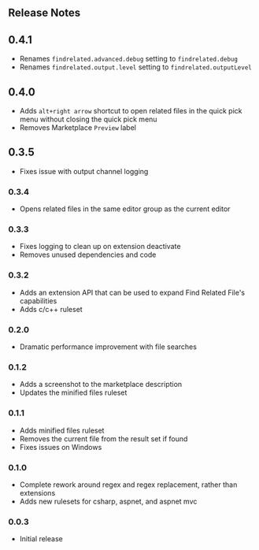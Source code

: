 ## Release Notes

## 0.4.1
- Renames `findrelated.advanced.debug` setting to `findrelated.debug`
- Renames `findrelated.output.level` setting to `findrelated.outputLevel`

## 0.4.0
- Adds `alt+right arrow` shortcut to open related files in the quick pick menu without closing the quick pick menu
- Removes Marketplace `Preview` label

## 0.3.5
- Fixes issue with output channel logging

### 0.3.4
- Opens related files in the same editor group as the current editor

### 0.3.3
- Fixes logging to clean up on extension deactivate
- Removes unused dependencies and code

### 0.3.2
- Adds an extension API that can be used to expand Find Related File's capabilities
- Adds c/c++ ruleset

### 0.2.0
- Dramatic performance improvement with file searches

### 0.1.2
- Adds a screenshot to the marketplace description
- Updates the minified files ruleset

### 0.1.1
- Adds minified files ruleset
- Removes the current file from the result set if found
- Fixes issues on Windows

### 0.1.0
- Complete rework around regex and regex replacement, rather than extensions
- Adds new rulesets for csharp, aspnet, and aspnet mvc

### 0.0.3
- Initial release